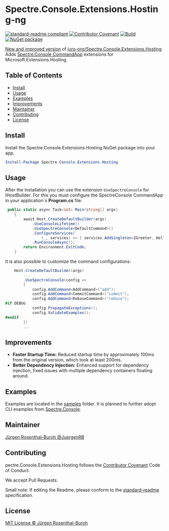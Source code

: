 # Spectre.Console.Extensions.Hosting-ng

[![standard-readme compliant][]][standard-readme]
[![Contributor Covenant][contrib-covenantimg]][contrib-covenant]
[![Build][githubimage]][githubbuild]
[![NuGet package][nugetimage]][nuget]

[New and improved version](#improvements) of [juro-org/Spectre.Console.Extensions.Hosting](https://github.com/juro-org/Spectre.Console.Extensions.Hosting). 
Adds [Spectre.Console CommandApp][SpectreConsoleDokuCommandApp] extensions for Microsoft.Extensions.Hosting. 

## Table of Contents

- [Install](#install)
- [Usage](#usage)
- [Examples](#examples)
- [Improvements](#improvements)
- [Maintainer](#maintainer)
- [Contributing](#contributing)
- [License](#license)

## Install

Install the Spectre.Console.Extensions.Hosting NuGet package into your app.

```powershell
Install-Package Spectre.Console.Extensions.Hosting
```
## Usage

After the installation you can use the extension ```UseSpectreConsole``` for IHostBuilder.
For this you must configure the SpectreConsole CommandApp in your application`s __Program.cs__ file:

```csharp
 public static async Task<int> Main(string[] args)
    {
        await Host.CreateDefaultBuilder(args)
            .UseConsoleLifetime()
            .UseSpectreConsole<DefaultCommand>()
            .ConfigureServices(
                (_, services) => { services.AddSingleton<IGreeter, HelloWorldGreeter>(); })
            .RunConsoleAsync();
        return Environment.ExitCode;
    }
```

It is also possible to customize the command configurations:

```csharp
    Host.CreateDefaultBuilder(args)
        ...
        .UseSpectreConsole(config =>
        {
            config.AddCommand<AddCommand>("add");
            config.AddCommand<CommitCommand>("commit");
            config.AddCommand<RebaseCommand>("rebase");
#if DEBUG
            config.PropagateExceptions();
            config.ValidateExamples();
#endif
        })
        ...
```
## Improvements

- **Faster Startup Time:** Reduced startup time by approximately 100ms from the original version, which took at least 200ms.
- **Better Dependency Injection:** Enhanced support for dependency injection, fixed issues with multiple dependency containers floating around.

## Examples 

Examples are located in the [samples] folder. 
It is planned to further adopt CLI examples from [Spectre.Console].

## Maintainer

[Jürgen Rosenthal-Buroh @JuergenRB][maintainer]

## Contributing

pectre.Console.Extensions.Hosting follows the [Contributor Covenant][contrib-covenant] Code of Conduct.

We accept Pull Requests.

Small note: If editing the Readme, please conform to the [standard-readme][] specification.

## License

[MIT License © Jürgen Rosenthal-Buroh][license]

[contrib-covenant]: https://www.contributor-covenant.org/version/1/4/code-of-conduct
[contrib-covenantimg]: https://img.shields.io/badge/Contributor%20Covenant-v2.0%20adopted-ff69b4.svg
[maintainer]: https://github.com/JuergenRB
[nuget]: https://nuget.org/packages/Spectre.Console.Extensions.Hosting
[nugetimage]: https://img.shields.io/nuget/v/Spectre.Console.Extensions.Hosting.svg?logo=nuget&style=flat-square
[license]: LICENSE.txt
[standard-readme]: https://github.com/RichardLitt/standard-readme
[standard-readme compliant]: https://img.shields.io/badge/readme%20style-standard-brightgreen.svg?style=flat-square
[Spectre.Console]: https://github.com/spectreconsole/spectre.console
[SpectreConsoleDokuCommandApp]: https://spectreconsole.net/cli/commandapp
[samples]: https://github.com/juro-org/Spectre.Console.Extensions.Hosting/tree/develop/src/Samples/
[githubbuild]: https://github.com/juro-org/Spectre.Console.Extensions.Hosting/actions/workflows/build.yml?query=branch%3Adevelop
[githubimage]: https://github.com/juro-org/Spectre.Console.Extensions.Hosting/actions/workflows/build.yml/badge.svg?branch=develop